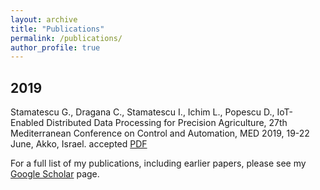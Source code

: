 ```yaml
---
layout: archive
title: "Publications"
permalink: /publications/
author_profile: true
---
```


2019
------
Stamatescu G., Dragana C., Stamatescu I., Ichim L., Popescu D., IoT-Enabled Distributed Data Processing for Precision Agriculture, 27th Mediterranean Conference on Control and Automation, MED 2019, 19-22 June, Akko, Israel. accepted [PDF](/files/med19.pdf)

For a full list of my publications, including earlier papers, please see my [Google Scholar](https://scholar.google.ro/citations?user=8Vsl1vkAAAAJ) page.